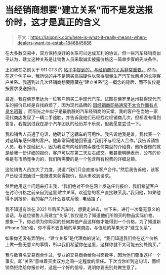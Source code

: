 # 当经销商想要“建立关系”而不是发送报价时，这才是真正的含义

> 原文：<https://jalopnik.com/here-is-what-it-really-means-when-dealers-want-to-estab-1846845686>

在大多数交易中，双方保持良好的关系可以达成互利的协议。但一些汽车经销商似乎认为，建立这种关系是让销售人员采取诚实披露价格这一简单步骤的先决条件。



正如我在之前关于 911 GT3 的 [帖子中提到的，与经销商的关系非常重要。](https://jalopnik.com/even-if-you-have-the-money-you-probably-arent-getting-a-1846731217) 然而，在这个例子中，我所说的并不是购买高端硬件以获得限量生产汽车优惠点的长期客户关系。我遇到过几次经销商想要隐藏在“建立关系”这一概念的背后，而不仅仅是按要求发送报价。

最近，我在佛罗里达为一位客户购买二手现代汽车。试图在佛罗里达州获得现代汽车的报价已经是自找麻烦了，因为现代品牌的 [因经销商网络通常不太合作而有点臭名昭著](https://jalopnik.com/which-automakers-have-the-worst-dealers-1845738878) ，而阳光之州似乎是最肮脏的汽车经销商的天堂。我的客户在当地一家现代商店发现了一辆二手途胜，并告诉我他们已经找过经销商几次，但都没有得到答复。我提到过我在那个汽车团队的经历并不乐观，但我愿意尝试一下。

我和销售人员通了电话，他确认了这辆车的可用性。我告诉他我是谁，我代表一个对这辆车感兴趣的客户。他非常简短地回答道:“我们不与经纪人合作。”我告诉销售人员，我不是经纪人，因为我没有向经销商索要任何类型的介绍费，他所要做的就是给我一份详细的报价，客户可以在第二天左右成交。我甚至明确表示，公布的价格是有市场竞争力的，我们所需要的是一个包含所有税费的详细总额。

这位销售人员加大了力度，说道:“我们只会直接与客户合作。”然后我告诉他，该客户已经试图通过一些跟进来获得报价，但从未收到请求。

然后他用这个问题来打击我，“我们绝对不会在网上发送任何报价，我们希望客户在讨论价格之前亲自到这里*建立关系*。欢迎您的客户直接联系我。”我问他，如果他得不到报价，我的客户为什么要联系他...电话挂了。

我不知道有谁在 2021 年购买汽车时，想要走进去，坐下来，进行一次毫无意义的谈话，与这位销售人员建立“关系”,仅仅是为了知道他们所购买的物品实际价格。想象一下，你必须为你购买的任何其他产品这样做才能得到一个价格。为了知道新 iPhone 的价格，你不得不去当地的苹果商店，与值班的苹果天才“建立关系”。

如果你还没有弄明白，“建立关系”是代理商的说法，“我们知道我们会在这个价格上做一些无意义的事情，所以我们希望你在这里，这样你就不太可能去别处购买。”

我与数百名交易商合作过，专业的交易商会给你书面数字，因为他们尊重这样一个事实，即“关系”意味着买卖双方之间一定程度的信任。下次当你听到这句话，而经销商拒绝给你报价时，这是一个好的信号，说明你要去别处做生意了。
